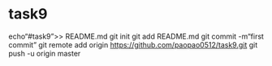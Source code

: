 # task9
echo“#task9”>> README.md 
git init 
git add README.md 
git commit -m“first commit” 
git remote add origin https://github.com/paopao0512/task9.git
 git push -u origin master
